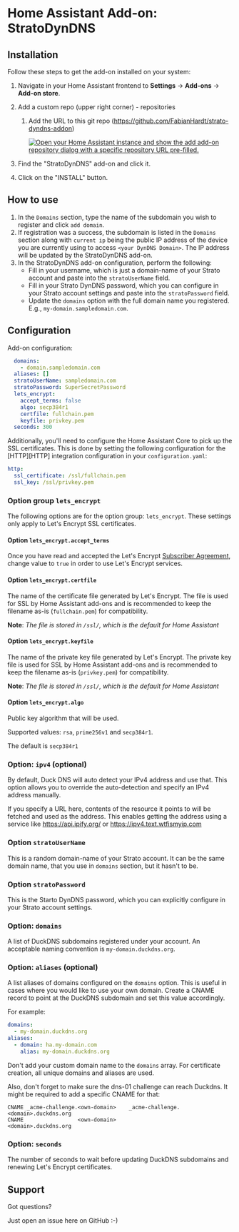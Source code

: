 # Home Assistant Add-on: StratoDynDNS

## Installation

Follow these steps to get the add-on installed on your system:

1. Navigate in your Home Assistant frontend to **Settings** -> **Add-ons** -> **Add-on store**.

2. Add a custom repo (upper right corner) - repositories

   1. Add the URL to this git repo (https://github.com/FabianHardt/strato-dyndns-addon)

         [![Open your Home Assistant instance and show the add add-on repository dialog with a specific repository URL pre-filled.](https://my.home-assistant.io/badges/supervisor_add_addon_repository.svg)](https://my.home-assistant.io/redirect/supervisor_add_addon_repository/?repository_url=https%3A%2F%2Fgithub.com%2FFabianHardt%2Fstrato-dyndns-addon)

3. Find the "StratoDynDNS" add-on and click it.

4. Click on the "INSTALL" button.

## How to use

1. In the `Domains` section, type the name of the subdomain you wish to register and click `add domain`.
2. If registration was a success, the subdomain is listed in the `Domains` section along with `current ip` being the public IP address of the device you are currently using to access `<your DynDNS Domain>`. The IP address will be updated by the StratoDynDNS add-on.
3. In the StratoDynDNS add-on configuration, perform the following:
    - Fill in your username, which is just a domain-name of your Strato account and paste into the `stratoUserName` field.
    - Fill in your Strato DynDNS password, which you can configure in your Strato account settings and paste into the `stratoPassword` field.
    - Update the `domains` option with the full domain name you registered. E.g., `my-domain.sampledomain.com`.

## Configuration

Add-on configuration:

```yaml
  domains:
    - domain.sampledomain.com
  aliases: []
  stratoUserName: sampledomain.com
  stratoPassword: SuperSecretPassword
  lets_encrypt:
    accept_terms: false
    algo: secp384r1
    certfile: fullchain.pem
    keyfile: privkey.pem
  seconds: 300
```

Additionally, you'll need to configure the Home Assistant Core to pick up the SSL certificates. This is done by setting the following configuration for the [HTTP][HTTP] integration configuration in your `configuration.yaml`:

```yaml
http:
  ssl_certificate: /ssl/fullchain.pem
  ssl_key: /ssl/privkey.pem
```

### Option group `lets_encrypt`

The following options are for the option group: `lets_encrypt`. These settings
only apply to Let's Encrypt SSL certificates.

#### Option `lets_encrypt.accept_terms`

Once you have read and accepted the Let's Encrypt [Subscriber Agreement](https://letsencrypt.org/repository/), change value to `true` in order to use Let's Encrypt services.

#### Option `lets_encrypt.certfile`

The name of the certificate file generated by Let's Encrypt. The file is used for SSL by Home Assistant add-ons and is recommended to keep the filename as-is (`fullchain.pem`) for compatibility.

**Note**: _The file is stored in `/ssl/`, which is the default for Home Assistant_

#### Option `lets_encrypt.keyfile`

The name of the private key file generated by Let's Encrypt. The private key file is used for SSL by Home Assistant add-ons and is recommended to keep the filename as-is (`privkey.pem`) for compatibility.

**Note**: _The file is stored in `/ssl/`, which is the default for Home Assistant_

#### Option `lets_encrypt.algo`

Public key algorithm that will be used.

Supported values: `rsa`, `prime256v1` and `secp384r1`. 

The default is `secp384r1`


### Option: `ipv4` (optional)

By default, Duck DNS will auto detect your IPv4 address and use that.
This option allows you to override the auto-detection and specify an
IPv4 address manually.

If you specify a URL here, contents of the resource it points to will be
fetched and used as the address. This enables getting the address using
a service like https://api.ipify.org/ or https://ipv4.text.wtfismyip.com

### Option `stratoUserName`

This is a random domain-name of your Strato account. It can be the same domain name, that you use in `domains` section, but it hasn't to be.

### Option `stratoPassword`

This is the Starto DynDNS password, which you can explicitly configure in your Strato account settings.

### Option: `domains`

A list of DuckDNS subdomains registered under your account. An acceptable naming convention is `my-domain.duckdns.org`.

### Option: `aliases` (optional)

A list aliases of domains configured on the `domains` option.
This is useful in cases where you would like to use your own domain.
Create a CNAME record to point at the DuckDNS subdomain and set this value accordingly.

For example:

```yaml
domains:
  - my-domain.duckdns.org
aliases:
  - domain: ha.my-domain.com
    alias: my-domain.duckdns.org
```

Don't add your custom domain name to the `domains` array. For certificate creation, all unique domains and aliases are used.

Also, don't forget to make sure the dns-01 challenge can reach Duckdns. It might be required to add a specific CNAME for that:

```
CNAME _acme-challenge.<own-domain>    _acme-challenge.<domain>.duckdns.org
CNAME                 <own-domain>                    <domain>.duckdns.org
```

### Option: `seconds`

The number of seconds to wait before updating DuckDNS subdomains and renewing Let's Encrypt certificates.

## Support

Got questions?

Just open an issue here on GitHub :-)

